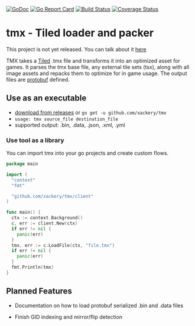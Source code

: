[![GoDoc](https://godoc.org/github.com/xackery/goeq?status.svg)](https://godoc.org/github.com/xackery/goeq)
[![Go Report Card](https://goreportcard.com/badge/github.com/xackery/tmx)](https://goreportcard.com/report/github.com/xackery/tmx) [![Build Status](https://travis-ci.org/xackery/tmx.svg)](https://travis-ci.org/Xackery/tmx.svg?branch=master) [![Coverage Status](https://coveralls.io/repos/github/xackery/tmx/badge.svg?branch=master)](https://coveralls.io/github/xackery/tmx?branch=master)

# tmx - Tiled loader and packer

This project is not yet released. You can talk about it [here](https://discord.gg/dF55WRZ)

TMX takes a [Tiled](https://www.mapeditor.org/) .tmx file and transforms it into an optimized asset for games. It parses the tmx base file, any external tile sets (tsx), along with all image assets and repacks them to optimize for in game usage. The output files are [protobuf](https://developers.google.com/protocol-buffers/) defined.

## Use as an executable

* [download from releases](https://github.com/xackery/tmx/releases) or `go get -u github.com/xackery/tmx`
* `usage: tmx source_file destination_file`
* supported output: .bin, .data, .json, .xml, .yml

### Use tool as a library

You can import tmx into your go projects and create custom flows.

```go
package main

import (
  "context"
  "fmt"

  "github.com/xackery/tmx/client"
)

func main() {
  ctx := context.Background()
  c, err := client.New(ctx)
  if err != nil {
    panic(err)
  }
  tmx, err := c.LoadFile(ctx, "file.tmx")
  if err != nil {
    panic(err)
  }
  fmt.Println(tmx)
}
```

## Planned Features

* Documentation on how to load protobuf serialized .bin and .data files

* Finish GID indexing and mirror/flip detection